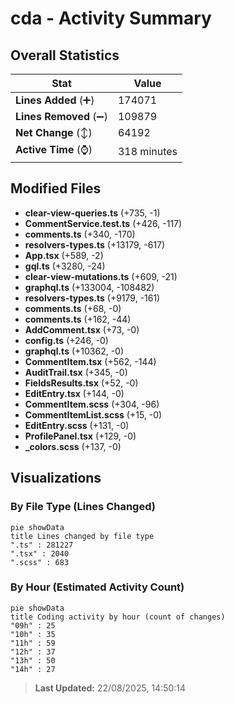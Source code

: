 # cda - Activity Summary 

## Overall Statistics

| Stat                   | Value                                                             |
| ---------------------- | ----------------------------------------------------------------- |
| **Lines Added** (➕)   | 174071                                          |
| **Lines Removed** (➖) | 109879                                        |
| **Net Change** (↕)    | 64192                |
| **Active Time** (⌚)   | 318 minutes |


## Modified Files
- **clear-view-queries.ts** (+735, -1)
- **CommentService.test.ts** (+426, -117)
- **comments.ts** (+340, -170)
- **resolvers-types.ts** (+13179, -617)
- **App.tsx** (+589, -2)
- **gql.ts** (+3280, -24)
- **clear-view-mutations.ts** (+609, -21)
- **graphql.ts** (+133004, -108482)
- **resolvers-types.ts** (+9179, -161)
- **comments.ts** (+68, -0)
- **comments.ts** (+162, -44)
- **AddComment.tsx** (+73, -0)
- **config.ts** (+246, -0)
- **graphql.ts** (+10362, -0)
- **CommentItem.tsx** (+562, -144)
- **AuditTrail.tsx** (+345, -0)
- **FieldsResults.tsx** (+52, -0)
- **EditEntry.tsx** (+144, -0)
- **CommentItem.scss** (+304, -96)
- **CommentItemList.scss** (+15, -0)
- **EditEntry.scss** (+131, -0)
- **ProfilePanel.tsx** (+129, -0)
- **_colors.scss** (+137, -0)

## Visualizations

### By File Type (Lines Changed)

```mermaid
pie showData
title Lines changed by file type
".ts" : 281227
".tsx" : 2040
".scss" : 683
```

### By Hour (Estimated Activity Count)

```mermaid
pie showData
title Coding activity by hour (count of changes)
"09h" : 25
"10h" : 35
"11h" : 59
"12h" : 37
"13h" : 50
"14h" : 27
```


> **Last Updated:** 22/08/2025, 14:50:14